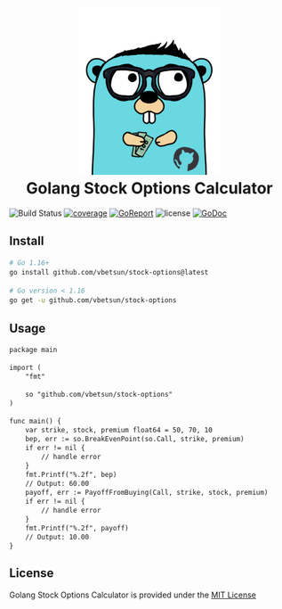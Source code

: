 
<div align="center">
	<h1><img alt="stock-options logo" src="/logo.png" height="300" /><br />
		Golang Stock Options Calculator
	</h1>
</div>


![Build Status](https://github.com/vbetsun/stock-options/workflows/CI/badge.svg)
[![coverage](https://codecov.io/gh/vbetsun/stock-options/branch/master/graph/badge.svg)](https://codecov.io/gh/vbetsun/stock-options)
[![GoReport](https://goreportcard.com/badge/github.com/vbetsun/stock-options)](https://goreportcard.com/report/github.com/vbetsun/stock-options)
![license](https://img.shields.io/github/license/vbetsun/stock-options)
[![GoDoc](https://pkg.go.dev/badge/github.com/vbetsun/stock-options)](https://pkg.go.dev/github.com/vbetsun/stock-options)

## Install

```sh
# Go 1.16+
go install github.com/vbetsun/stock-options@latest

# Go version < 1.16
go get -u github.com/vbetsun/stock-options 
```

## Usage

```golang
package main

import (
	"fmt"

	so "github.com/vbetsun/stock-options"
)

func main() {
	var strike, stock, premium float64 = 50, 70, 10
	bep, err := so.BreakEvenPoint(so.Call, strike, premium)
	if err != nil {
		// handle error
	}
	fmt.Printf("%.2f", bep)
	// Output: 60.00
	payoff, err := PayoffFromBuying(Call, strike, stock, premium)
	if err != nil {
		// handle error
	}
	fmt.Printf("%.2f", payoff)
	// Output: 10.00
}
```

## License

Golang Stock Options Calculator is provided under the [MIT License](LICENSE)